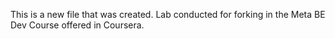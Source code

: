 This is a new file that was created.
Lab conducted for forking in the Meta BE Dev Course offered in Coursera.
